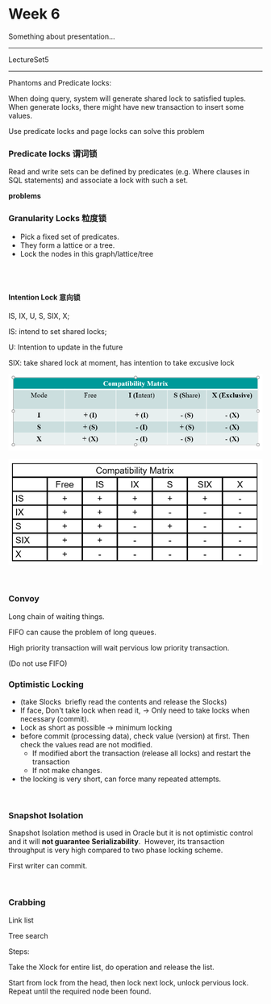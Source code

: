 # Week 6

Something about presentation...

----

LectureSet5

---

Phantoms and Predicate locks:

When doing query, system will generate shared lock to satisfied tuples. When generate locks, there might have new transaction to insert some values.

Use predicate locks and page locks can solve this problem



### Predicate locks  谓词锁

Read and write sets can be defined by predicates (e.g. Where clauses in SQL statements) and associate a lock with such a set.



**problems**



### Granularity Locks  粒度锁

* Pick a fixed set of predicates.
* They form a lattice or a tree.
* Lock the nodes in this graph/lattice/tree 

<br />

<br />

#### Intention Lock  意向锁

IS, IX, U, S, SIX, X;

IS: intend to set shared locks;

U: Intention to update in the future  

SIX: take shared lock at moment, has intention to take excusive lock

![](pic/week7_1.png)



![](pic/week7_2.png)

<br />



### Convoy

Long chain of waiting things.

FIFO can cause the problem of long queues. 

High priority transaction will wait pervious low priority transaction. 

(Do not use FIFO)



### Optimistic Locking

* (take Slocks  briefly read the contents and release the Slocks)
* If face, Don't take lock when read it, -> Only need to take locks when necessary (commit).
* Lock as short as possible -> minimum locking
* before commit (processing data), check value (version) at first. Then check the values read are not modified.
  * If modified  abort the transaction (release all locks) and restart the transaction
  * If not make changes.
* the locking is very short, can force many repeated attempts.

<br />

### Snapshot Isolation

Snapshot Isolation method is used in Oracle but it is not optimistic control and it will **not guarantee Serializability**.  However, its transaction throughput is very high compared to two phase locking scheme.  

First writer can commit.

<br />

### Crabbing

Link list

Tree search

Steps:

Take the Xlock for entire list, do operation and release the list.

Start from lock from the head, then lock next lock, unlock pervious lock. Repeat until the required node been found.

